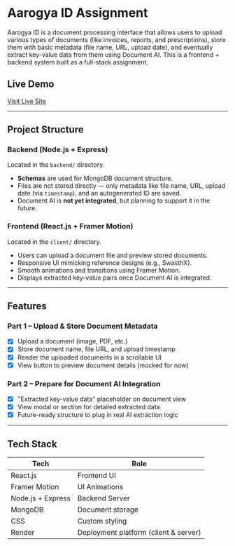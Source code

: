 # Aarogya ID Assignment

Aarogya ID is a document processing interface that allows users to upload various types of documents (like invoices, reports, and prescriptions), store them with basic metadata (file name, URL, upload date), and eventually extract key-value data from them using Document AI. This is a frontend + backend system built as a full-stack assignment.

## Live Demo

[Visit Live Site](https://aarogya-id-client.onrender.com)

---

## Project Structure

### Backend (Node.js + Express)
Located in the `backend/` directory.

- **Schemas** are used for MongoDB document structure.
- Files are not stored directly — only metadata like file name, URL, upload date (via `timestamp`), and an autogenerated ID are saved.
- Document AI is **not yet integrated**, but planning to support it in the future.

### Frontend (React.js + Framer Motion)
Located in the `client/` directory.

- Users can upload a document file and preview stored documents.
- Responsive UI mimicking reference designs (e.g., SwasthX).
- Smooth animations and transitions using Framer Motion.
- Displays extracted key-value pairs once Document AI is integrated.

---

## Features

### Part 1 – Upload & Store Document Metadata

- [x] Upload a document (image, PDF, etc.)
- [x] Store document name, file URL, and upload timestamp
- [x] Render the uploaded documents in a scrollable UI
- [x] View button to preview document details (mocked for now)

### Part 2 – Prepare for Document AI Integration

- [x] "Extracted key-value data" placeholder on document view
- [x] View modal or section for detailed extracted data
- [x] Future-ready structure to plug in real AI extraction logic

---

## Tech Stack

| Tech             | Role                                  |
|------------------|---------------------------------------|
| React.js         | Frontend UI                           |
| Framer Motion    | UI Animations                         |
| Node.js + Express| Backend Server                        |
| MongoDB          | Document storage                      |
| CSS              | Custom styling                        |
| Render           | Deployment platform (client & server) |

